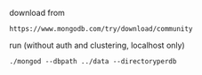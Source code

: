 download from 

```
https://www.mongodb.com/try/download/community
```

run (without auth and clustering, localhost only)

```
./mongod --dbpath ../data --directoryperdb
```